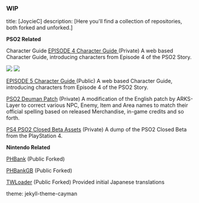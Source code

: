 
### WIP

title: [JoycieC]
description: [Here you'll find a collection of repositories, both forked and unforked.]
 
  **PSO2 Related**

Character Guide 
 [EPISODE 4 Character Guide ](inserturl) (Private)
 A web based Character Guide, introducing characters from Episode 4 of the PSO2 Story.
 
 <img src="https://bibi.com/bibi.jpg">
 <img src="https://bibi.com/bibi.jpg">

 
 
 [EPISODE 5 Character Guide ](inserturl) (Public)
 A web based Character Guide, introducing characters from Episode 4 of the PSO2 Story.
 
 [PSO2 Deuman Patch](https://github.com/JoycieC/PSO2-Deuman-Patch) (Private)
 A modification of the English patch by ARKS-Layer to correct various NPC, Enemy, Item and Area names to match their official spelling based on released Merchandise, in-game credits and so forth.
 
 [PS4 PSO2 Closed Beta Assets](inserturl) (Private)
 A dump of the PSO2 Closed Beta from the PlayStation 4.

 **Nintendo Related**

 [PHBank](https://github.com/JoycieC/PHBank) (Public Forked)

 [PHBankGB](https://github.com/JoycieC/PHBankGB) (Public Forked)

 [TWLoader](https://github.com/JoycieC/TWLoader) (Public Forked)
 Provided initial Japanese translations
 
 theme: jekyll-theme-cayman 
